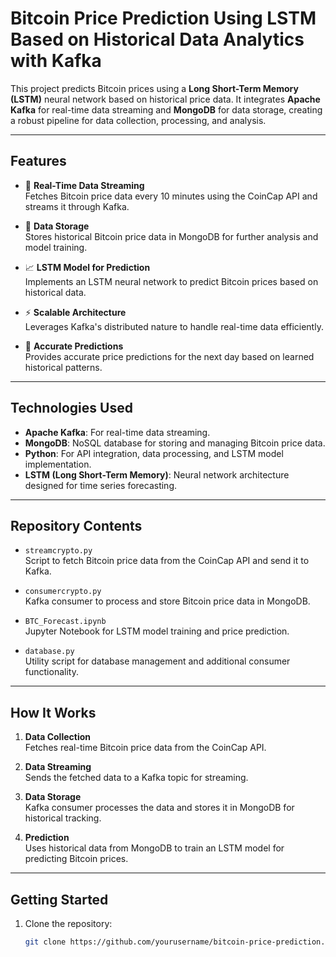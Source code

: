 # Bitcoin Price Prediction Using LSTM Based on Historical Data Analytics with Kafka

This project predicts Bitcoin prices using a **Long Short-Term Memory (LSTM)** neural network based on historical price data. It integrates **Apache Kafka** for real-time data streaming and **MongoDB** for data storage, creating a robust pipeline for data collection, processing, and analysis.

---

## Features
- 🔄 **Real-Time Data Streaming**  
   Fetches Bitcoin price data every 10 minutes using the CoinCap API and streams it through Kafka.

- 💾 **Data Storage**  
   Stores historical Bitcoin price data in MongoDB for further analysis and model training.

- 📈 **LSTM Model for Prediction**  
   Implements an LSTM neural network to predict Bitcoin prices based on historical data.

- ⚡ **Scalable Architecture**  
   Leverages Kafka's distributed nature to handle real-time data efficiently.

- 🎯 **Accurate Predictions**  
   Provides accurate price predictions for the next day based on learned historical patterns.

---

## Technologies Used
- **Apache Kafka**: For real-time data streaming.
- **MongoDB**: NoSQL database for storing and managing Bitcoin price data.
- **Python**: For API integration, data processing, and LSTM model implementation.
- **LSTM (Long Short-Term Memory)**: Neural network architecture designed for time series forecasting.

---

## Repository Contents
- `streamcrypto.py`  
   Script to fetch Bitcoin price data from the CoinCap API and send it to Kafka.
   
- `consumercrypto.py`  
   Kafka consumer to process and store Bitcoin price data in MongoDB.

- `BTC_Forecast.ipynb`  
   Jupyter Notebook for LSTM model training and price prediction.

- `database.py`  
   Utility script for database management and additional consumer functionality.

---

## How It Works
1. **Data Collection**  
   Fetches real-time Bitcoin price data from the CoinCap API.

2. **Data Streaming**  
   Sends the fetched data to a Kafka topic for streaming.

3. **Data Storage**  
   Kafka consumer processes the data and stores it in MongoDB for historical tracking.

4. **Prediction**  
   Uses historical data from MongoDB to train an LSTM model for predicting Bitcoin prices.

---

## Getting Started
1. Clone the repository:
   ```bash
   git clone https://github.com/yourusername/bitcoin-price-prediction.git
